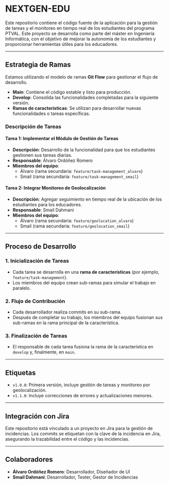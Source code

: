 # NEXTGEN-EDU

Este repositorio contiene el código fuente de la aplicación para la gestión de tareas y el monitoreo en tiempo real de los estudiantes del programa PTVAL. Este proyecto se desarrolla como parte del máster en Ingeniería Informática, con el objetivo de mejorar la autonomía de los estudiantes y proporcionar herramientas útiles para los educadores.

---

## **Estrategia de Ramas**

Estamos utilizando el modelo de ramas **Git Flow** para gestionar el flujo de desarrollo.

- **Main**: Contiene el código estable y listo para producción.
- **Develop**: Consolida las funcionalidades completadas para la siguiente versión.
- **Ramas de características**: Se utilizan para desarrollar nuevas funcionalidades o tareas específicas.

### **Descripción de Tareas**

#### **Tarea 1: Implementar el Módulo de Gestión de Tareas**
- **Descripción**: Desarrollo de la funcionalidad para que los estudiantes gestionen sus tareas diarias.
- **Responsable**: Álvaro Ordóñez Romero
- **Miembros del equipo**: 
  - Álvaro (rama secundaria: `feature/task-management_alvaro`)
  - Smail (rama secundaria: `feature/task-management_smail`)

#### **Tarea 2: Integrar Monitoreo de Geolocalización**
- **Descripción**: Agregar seguimiento en tiempo real de la ubicación de los estudiantes para los educadores.
- **Responsable**: Smail Dahmani
- **Miembros del equipo**: 
  - Álvaro (rama secundaria: `feature/geolocation_alvaro`)
  - Smail (rama secundaria: `feature/geolocation_smail`)

---

## **Proceso de Desarrollo**

### 1. Inicialización de Tareas
- Cada tarea se desarrolla en una **rama de características** (por ejemplo, `feature/task-management`).
- Los miembros del equipo crean sub-ramas para simular el trabajo en paralelo.

### 2. Flujo de Contribución
- Cada desarrollador realiza commits en su sub-rama.
- Después de completar su trabajo, los miembros del equipo fusionan sus sub-ramas en la rama principal de la característica.

### 3. Finalización de Tareas
- El responsable de cada tarea fusiona la rama de la característica en `develop` y, finalmente, en `main`.

---

## **Etiquetas**
- `v1.0.0`: Primera versión, incluye gestión de tareas y monitoreo por geolocalización.
- `v1.1.0`: Incluye correcciones de errores y actualizaciones menores.

---

## **Integración con Jira**
Este repositorio está vinculado a un proyecto en Jira para la gestión de incidencias. Los commits se etiquetan con la clave de la incidencia en Jira, asegurando la trazabilidad entre el código y las incidencias.

---

## **Colaboradores**
- **Álvaro Ordóñez Romero**: Desarrollador, Diseñador de UI
- **Smail Dahmani**: Desarrollador, Tester, Gestor de Incidencias
